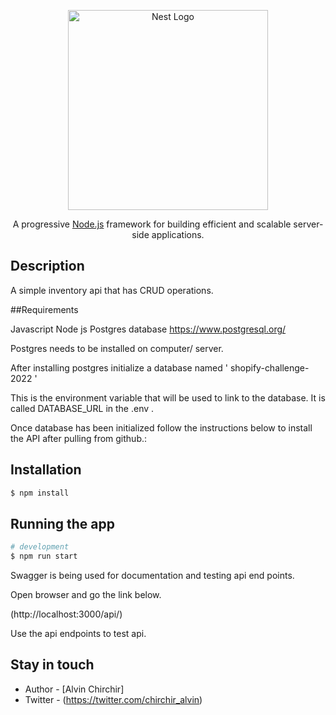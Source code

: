 <p align="center">
  <a href="http://nestjs.com/" target="blank"><img src="https://nestjs.com/img/logo_text.svg" width="320" alt="Nest Logo" /></a>
</p>


  <p align="center">A progressive <a href="http://nodejs.org" target="_blank">Node.js</a> framework for building efficient and scalable server-side applications.</p>
    <p align="center">

</p>

## Description


A simple inventory api that has CRUD operations. 

##Requirements 

Javascript 
Node js 
Postgres database https://www.postgresql.org/

Postgres needs to be installed on computer/ server.

After installing postgres initialize a database named ' shopify-challenge-2022 '

This is the environment variable that will be used to link to the database. It is called DATABASE_URL in the .env .

Once database has been initialized follow the instructions below to install the API after pulling from github.:

## Installation

```bash
$ npm install
```

## Running the app

```bash
# development
$ npm run start
```

Swagger is being used for documentation and testing api end points.

Open browser and go the link below.

(http://localhost:3000/api/)

Use the api endpoints to test api.



## Stay in touch

- Author - [Alvin Chirchir]
- Twitter - (https://twitter.com/chirchir_alvin)


